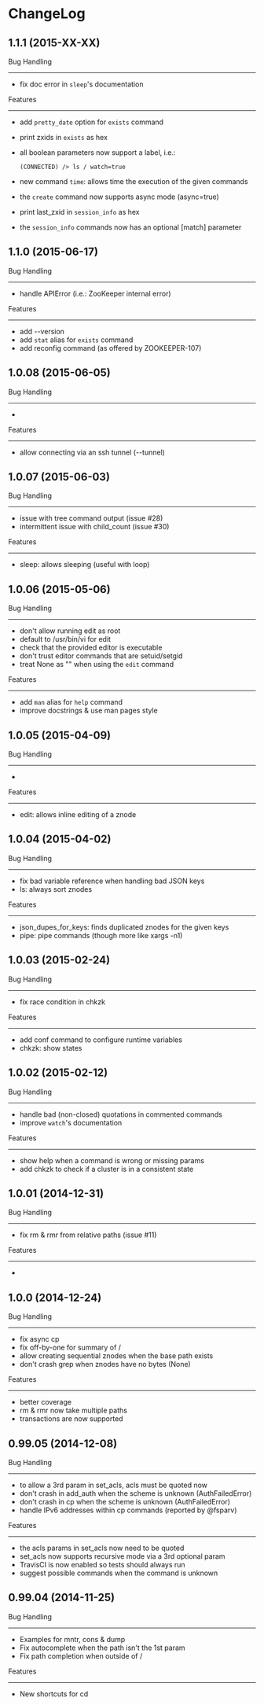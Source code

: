ChangeLog
=========

1.1.1 (2015-XX-XX)
--------------------

Bug Handling
************
- fix doc error in `sleep`'s documentation

Features
********
- add `pretty_date` option for `exists` command
- print zxids in `exists` as hex
- all boolean parameters now support a label, i.e.:

  ```
  (CONNECTED) /> ls / watch=true
  ```
- new command `time`: allows time the execution of the given commands
- the `create` command now supports async mode (async=true)
- print last_zxid in `session_info` as hex
- the `session_info` commands now has an optional [match] parameter

1.1.0 (2015-06-17)
--------------------

Bug Handling
************
- handle APIError (i.e.: ZooKeeper internal error)

Features
********
- add --version
- add `stat` alias for `exists` command
- add reconfig command (as offered by ZOOKEEPER-107)

1.0.08 (2015-06-05)
--------------------

Bug Handling
************
-

Features
********
- allow connecting via an ssh tunnel (--tunnel)

1.0.07 (2015-06-03)
--------------------

Bug Handling
************
- issue with tree command output (issue #28)
- intermittent issue with child_count (issue #30)

Features
********
- sleep: allows sleeping (useful with loop)

1.0.06 (2015-05-06)
--------------------

Bug Handling
************
- don't allow running edit as root
- default to /usr/bin/vi for edit
- check that the provided editor is executable
- don't trust editor commands that are setuid/setgid
- treat None as "" when using the `edit` command

Features
********
- add `man` alias for `help` command
- improve docstrings & use man pages style

1.0.05 (2015-04-09)
--------------------

Bug Handling
************
-

Features
********
- edit: allows inline editing of a znode

1.0.04 (2015-04-02)
--------------------

Bug Handling
************
- fix bad variable reference when handling bad JSON keys
- ls: always sort znodes

Features
********
- json_dupes_for_keys: finds duplicated znodes for the given keys
- pipe: pipe commands (though more like xargs -n1)

1.0.03 (2015-02-24)
--------------------

Bug Handling
************
- fix race condition in chkzk

Features
********
- add conf command to configure runtime variables
- chkzk: show states

1.0.02 (2015-02-12)
--------------------

Bug Handling
************
- handle bad (non-closed) quotations in commented commands
- improve `watch`'s documentation

Features
********
- show help when a command is wrong or missing params
- add chkzk to check if a cluster is in a consistent state

1.0.01 (2014-12-31)
--------------------

Bug Handling
************
- fix rm & rmr from relative paths (issue #11)

Features
********
-

1.0.0 (2014-12-24)
--------------------

Bug Handling
************
- fix async cp
- fix off-by-one for summary of /
- allow creating sequential znodes when the base path exists
- don't crash grep when znodes have no bytes (None)

Features
********
- better coverage
- rm & rmr now take multiple paths
- transactions are now supported

0.99.05 (2014-12-08)
--------------------

Bug Handling
************

- to allow a 3rd param in set_acls, acls must be quoted now
- don't crash in add_auth when the scheme is unknown (AuthFailedError)
- don't crash in cp when the scheme is unknown (AuthFailedError)
- handle IPv6 addresses within cp commands (reported by @fsparv)

Features
********

- the acls params in set_acls now need to be quoted
- set_acls now supports recursive mode via a 3rd optional param
- TravisCI is now enabled so tests should always run
- suggest possible commands when the command is unknown

0.99.04 (2014-11-25)
--------------------

Bug Handling
************

- Examples for mntr, cons & dump
- Fix autocomplete when the path isn't the 1st param
- Fix path completion when outside of /

Features
********

- New shortcuts for cd
